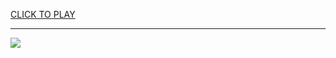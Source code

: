 
<a href="https://premium76.site?title=unblocked_games_66x_ez&ref=13M">CLICK TO PLAY</a></h3>
<hr>

<a href="https://premium76.site?title=unblocked_games_66x_ez&ref=13M"><img src="https://clearcache.store/games.png"></a>


